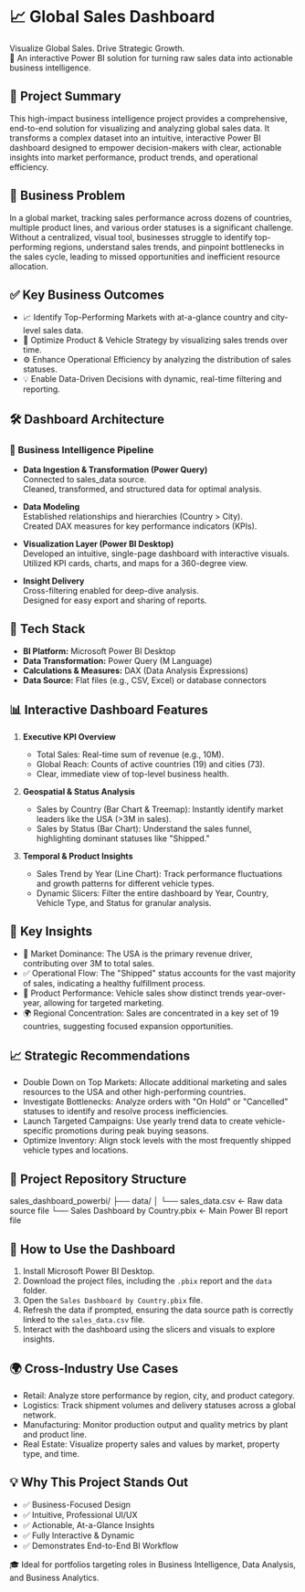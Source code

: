 # 📈 Global Sales Dashboard

Visualize Global Sales. Drive Strategic Growth.  
🚀 An interactive Power BI solution for turning raw sales data into actionable business intelligence.

## 🧩 Project Summary

This high-impact business intelligence project provides a comprehensive, end-to-end solution for visualizing and analyzing global sales data. It transforms a complex dataset into an intuitive, interactive Power BI dashboard designed to empower decision-makers with clear, actionable insights into market performance, product trends, and operational efficiency.

## 💼 Business Problem

In a global market, tracking sales performance across dozens of countries, multiple product lines, and various order statuses is a significant challenge. Without a centralized, visual tool, businesses struggle to identify top-performing regions, understand sales trends, and pinpoint bottlenecks in the sales cycle, leading to missed opportunities and inefficient resource allocation.

## ✅ Key Business Outcomes

- 📈 Identify Top-Performing Markets with at-a-glance country and city-level sales data.  
- 🚗 Optimize Product & Vehicle Strategy by visualizing sales trends over time.  
- ⚙️ Enhance Operational Efficiency by analyzing the distribution of sales statuses.  
- 💡 Enable Data-Driven Decisions with dynamic, real-time filtering and reporting.

## 🛠️ Dashboard Architecture

### 🔄 Business Intelligence Pipeline

- **Data Ingestion & Transformation (Power Query)**  
  Connected to sales_data source.  
  Cleaned, transformed, and structured data for optimal analysis.

- **Data Modeling**  
  Established relationships and hierarchies (Country > City).  
  Created DAX measures for key performance indicators (KPIs).

- **Visualization Layer (Power BI Desktop)**  
  Developed an intuitive, single-page dashboard with interactive visuals.  
  Utilized KPI cards, charts, and maps for a 360-degree view.

- **Insight Delivery**  
  Cross-filtering enabled for deep-dive analysis.  
  Designed for easy export and sharing of reports.

## 🧰 Tech Stack

- **BI Platform:** Microsoft Power BI Desktop  
- **Data Transformation:** Power Query (M Language)  
- **Calculations & Measures:** DAX (Data Analysis Expressions)  
- **Data Source:** Flat files (e.g., CSV, Excel) or database connectors

## 📊 Interactive Dashboard Features

1. **Executive KPI Overview**  
   - Total Sales: Real-time sum of revenue (e.g., 10M).  
   - Global Reach: Counts of active countries (19) and cities (73).  
   - Clear, immediate view of top-level business health.

2. **Geospatial & Status Analysis**  
   - Sales by Country (Bar Chart & Treemap): Instantly identify market leaders like the USA (>3M in sales).  
   - Sales by Status (Bar Chart): Understand the sales funnel, highlighting dominant statuses like "Shipped."

3. **Temporal & Product Insights**  
   - Sales Trend by Year (Line Chart): Track performance fluctuations and growth patterns for different vehicle types.  
   - Dynamic Slicers: Filter the entire dashboard by Year, Country, Vehicle Type, and Status for granular analysis.

## 📌 Key Insights

- 🧾 Market Dominance: The USA is the primary revenue driver, contributing over 3M to total sales.  
- ✅ Operational Flow: The "Shipped" status accounts for the vast majority of sales, indicating a healthy fulfillment process.  
- 🚗 Product Performance: Vehicle sales show distinct trends year-over-year, allowing for targeted marketing.  
- 🌍 Regional Concentration: Sales are concentrated in a key set of 19 countries, suggesting focused expansion opportunities.

## 📈 Strategic Recommendations

- Double Down on Top Markets: Allocate additional marketing and sales resources to the USA and other high-performing countries.  
- Investigate Bottlenecks: Analyze orders with "On Hold" or "Cancelled" statuses to identify and resolve process inefficiencies.  
- Launch Targeted Campaigns: Use yearly trend data to create vehicle-specific promotions during peak buying seasons.  
- Optimize Inventory: Align stock levels with the most frequently shipped vehicle types and locations.

## 📂 Project Repository Structure

sales_dashboard_powerbi/
├── data/
│ └── sales_data.csv ← Raw data source file
└── Sales Dashboard by Country.pbix ← Main Power BI report file


## 🚀 How to Use the Dashboard

1. Install Microsoft Power BI Desktop.  
2. Download the project files, including the `.pbix` report and the `data` folder.  
3. Open the `Sales Dashboard by Country.pbix` file.  
4. Refresh the data if prompted, ensuring the data source path is correctly linked to the `sales_data.csv` file.  
5. Interact with the dashboard using the slicers and visuals to explore insights.

## 🌍 Cross-Industry Use Cases

- Retail: Analyze store performance by region, city, and product category.  
- Logistics: Track shipment volumes and delivery statuses across a global network.  
- Manufacturing: Monitor production output and quality metrics by plant and product line.  
- Real Estate: Visualize property sales and values by market, property type, and time.

## 💡 Why This Project Stands Out

- ✅ Business-Focused Design  
- ✅ Intuitive, Professional UI/UX  
- ✅ Actionable, At-a-Glance Insights  
- ✅ Fully Interactive & Dynamic  
- ✅ Demonstrates End-to-End BI Workflow

🎓 Ideal for portfolios targeting roles in Business Intelligence, Data Analysis, and Business Analytics.
